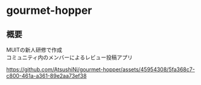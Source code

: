# gourmet-hopper

## 概要
MUITの新人研修で作成  
コミュニティ内のメンバーによるレビュー投稿アプリ



https://github.com/AtsushiNi/gourmet-hopper/assets/45954308/5fa368c7-c800-461a-a361-89e2aa73ef38

